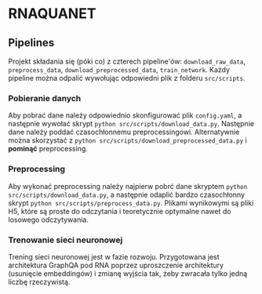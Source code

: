 # RNAQUANET

## Pipelines
Projekt składania się (póki co) z czterech pipeline'ów: `download_raw_data`, `preprocess_data`, `download_preprocessed_data`, `train_network`. Każdy pipeline można odpalić wywołując odpowiedni plik z folderu `src/scripts`.

### Pobieranie danych
Aby pobrać dane należy odpowiednio skonfigurować plik `config.yaml`, a następnie wywołać skrypt `python src/scripts/download_data.py`. Następnie dane należy poddać czasochłonnemu preprocessingowi. Alternatywnie można skorzystać z `python src/scripts/download_preprocessed_data.py` i **pominąć** preprocessing.

### Preprocessing
Aby wykonać preprocessing należy najpierw pobrć dane skryptem `python src/scripts/download_data.py`, a następnie odaplić bardzo czasochłonny skrypt `python src/scripts/preprocess_data.py`. Plikami wynikowymi są pliki H5, które są proste do odczytania i teoretycznie optymalne nawet do losowego odczytywania.

### Trenowanie sieci neuronowej
Trening sieci neuronowej jest w fazie rozwoju. Przygotowana jest architektura GraphQA pod RNA poprzez uproszczenie architektury (usunięcie embeddingów) i zmianę wyjścia tak, żeby zwracała tylko jedną liczbę rzeczywistą.